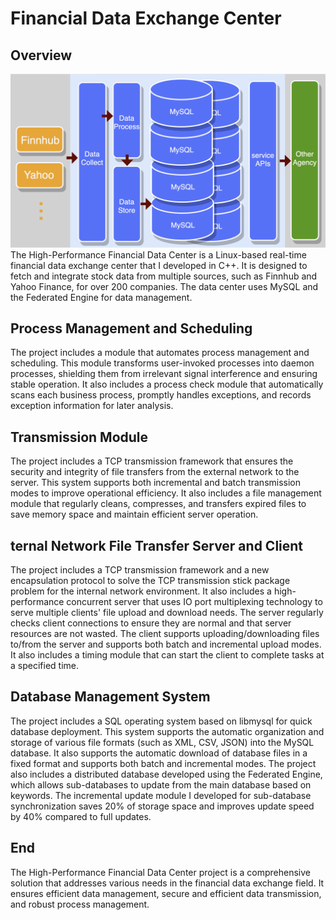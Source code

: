 # Financial Data Exchange Center #



## Overview ##
![Overview](pic02.jpg)
The High-Performance Financial Data Center is a Linux-based real-time financial data exchange center that I developed in C++. It is designed to fetch and integrate stock data from multiple sources, such as Finnhub and Yahoo Finance, for over 200 companies. The data center uses MySQL and the Federated Engine for data management.


## Process Management and Scheduling ##
The project includes a module that automates process management and scheduling. This module transforms user-invoked processes into daemon processes, shielding them from irrelevant signal interference and ensuring stable operation. It also includes a process check module that automatically scans each business process, promptly handles exceptions, and records exception information for later analysis.

## Transmission Module ##
The project includes a TCP transmission framework that ensures the security and integrity of file transfers from the external network to the server. This system supports both incremental and batch transmission modes to improve operational efficiency. It also includes a file management module that regularly cleans, compresses, and transfers expired files to save memory space and maintain efficient server operation.

## ternal Network File Transfer Server and Client ##
The project includes a TCP transmission framework and a new encapsulation protocol to solve the TCP transmission stick package problem for the internal network environment. It also includes a high-performance concurrent server that uses IO port multiplexing technology to serve multiple clients' file upload and download needs. The server regularly checks client connections to ensure they are normal and that server resources are not wasted. The client supports uploading/downloading files to/from the server and supports both batch and incremental upload modes. It also includes a timing module that can start the client to complete tasks at a specified time.

## Database Management System ##
The project includes a SQL operating system based on libmysql for quick database deployment. This system supports the automatic organization and storage of various file formats (such as XML, CSV, JSON) into the MySQL database. It also supports the automatic download of database files in a fixed format and supports both batch and incremental modes. The project also includes a distributed database developed using the Federated Engine, which allows sub-databases to update from the main database based on keywords. The incremental update module I developed for sub-database synchronization saves 20% of storage space and improves update speed by 40% compared to full updates.


## End ##
The High-Performance Financial Data Center project is a comprehensive solution that addresses various needs in the financial data exchange field. It ensures efficient data management, secure and efficient data transmission, and robust process management.
